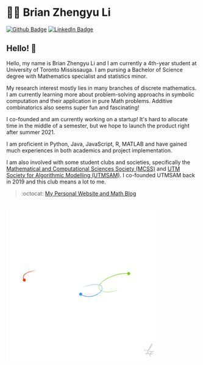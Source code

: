 # :man_technologist: Brian Zhengyu Li

[![Github Badge](https://img.shields.io/badge/-Github-000?style=flat-square&logo=Github&logoColor=white&link=https://github.com/lucasgdb)](https://github.com/BrianLi009)
[![LinkedIn Badge](https://img.shields.io/badge/-LinkedIn-000?style=flat-square&logo=LinkedIn&logoColor=white&link=https://github.com/lucasgdb)](https://www.linkedin.com/in/zhengyu-brian-li/)

## Hello! 👋

Hello, my name is Brian Zhengyu Li and I am currently a 4th-year student at University of Toronto Mississauga. I am pursing a Bachelor of Science degree with Mathematics specialist and statistics minor.

My research interest mostly lies in many branches of discrete mathematics. I am currently learning more about problem-solving approachs in symbolic computation and their application in pure Math problems. Additive combinatorics also seems super fun and fascinating!

I co-founded and am currently working on a startup! It's hard to allocate time in the middle of a semester, but we hope to launch the product right after summer 2021.

I am proficient in Python, Java, JavaScript, R, MATLAB and have gained much experiences in both academics and project implementation.

I am also involved with some student clubs and societies, specifically the [Mathematical and Computational Sciences Society (MCSS)](https://utmmcss.com/) and [UTM Society for Algorithmic Modelling (UTMSAM)](http://utmsam.sa.utoronto.ca/). I co-founded UTMSAM back in 2019 and this club means a lot to me.

> :octocat: [My Personal Website and Math Blog](https://404briannotfound.tech/)

![image](https://github.com/BrianLi009/BrianLi009/blob/master/three.gif)
---
